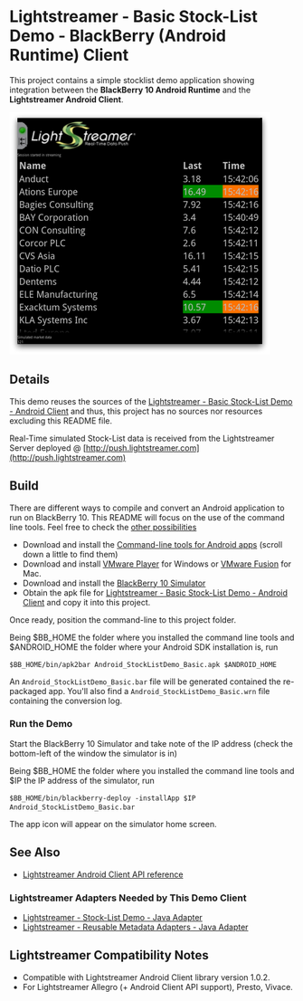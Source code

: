 # Lightstreamer - Basic Stock-List Demo - BlackBerry (Android Runtime) Client

<!-- START DESCRIPTION lightstreamer-example-stocklist-client-blackberry10-android -->


This project contains a simple stocklist demo application showing integration between the <b>BlackBerry 10 Android Runtime</b> and the <b>Lightstreamer Android Client</b>.

![screenshot](screen_bba_large.png)

## Details

This demo reuses the sources of the [Lightstreamer - Basic Stock-List Demo - Android Client](https://github.com/Weswit/Lightstreamer-example-StockList-client-android) and thus, this project has no sources nor resources excluding this README file.

Real-Time simulated Stock-List data is received from the Lightstreamer Server deployed @ [http://push.lightstreamer.com](http://push.lightstreamer.com)
<!-- END DESCRIPTION lightstreamer-example-stocklist-client-blackberry10-android -->

## Build

There are different ways to compile and convert an Android application to run on BlackBerry 10. This README will focus on the use of the command line tools. Feel free to check the [other possibilities](http://developer.blackberry.com/android/)

*   Download and install the [Command-line tools for Android apps](http://developer.blackberry.com/android/tools/) (scroll down a little to find them)
*   Download and install [VMware Player](http://www.vmware.com/products/player/) for Windows or [VMware Fusion](http://www.vmware.com/products/fusion/overview.html) for Mac.
*   Download and install the [BlackBerry 10 Simulator](https://developer.blackberry.com/devzone/develop/simulator/simulator_installing.html)
*   Obtain the apk file for [Lightstreamer - Basic Stock-List Demo - Android Client](https://github.com/Weswit/Lightstreamer-example-StockList-client-android) and copy it into this project.

Once ready, position the command-line to this project folder.

Being $BB_HOME the folder where you installed the command line tools and $ANDROID_HOME the folder where your Android SDK installation is, run
```
$BB_HOME/bin/apk2bar Android_StockListDemo_Basic.apk $ANDROID_HOME
```
An `Android_StockListDemo_Basic.bar` file will be generated contained the re-packaged app. You'll also find a `Android_StockListDemo_Basic.wrn` file containing the conversion log.

### Run the Demo

Start the BlackBerry 10 Simulator and take note of the IP address (check the bottom-left of the window the simulator is in)

Being $BB_HOME the folder where you installed the command line tools and $IP the IP address of the simulator, run
```
$BB_HOME/bin/blackberry-deploy -installApp $IP Android_StockListDemo_Basic.bar
```
The app icon will appear on the simulator home screen.

## See Also

*   [Lightstreamer Android Client API reference](http://www.lightstreamer.com/docs/client_android_api/index.html)

### Lightstreamer Adapters Needed by This Demo Client
<!-- START RELATED_ENTRIES -->

*   [Lightstreamer - Stock-List Demo - Java Adapter](https://github.com/Weswit/Lightstreamer-example-Stocklist-adapter-java)
*   [Lightstreamer - Reusable Metadata Adapters - Java Adapter](https://github.com/Weswit/Lightstreamer-example-ReusableMetadata-adapter-java)

<!-- END RELATED_ENTRIES -->

## Lightstreamer Compatibility Notes

*   Compatible with Lightstreamer Android Client library version 1.0.2.
*   For Lightstreamer Allegro (+ Android Client API support), Presto, Vivace.
